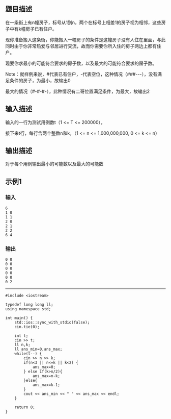 ## 题目描述

在一条街上有n幢房子，标号从1到n，两个在标号上相差1的房子视为相邻，这些房子中有k幢房子已有住户。

现你准备搬入这条街，你能搬入一幢房子的条件是这幢房子没有人住在里面，与此同时由于你非常热爱与邻居进行交流，故而你需要你所入住的房子两边上都有住户。

现要你求最小的可能符合要求的房子数，以及最大的可能符合要求的房子数。

Note：就样例来说，#代表已有住户，-代表空位，这种情况（###---），没有满足条件的房子，为最小，故输出0

最大的情况（#-#-#-），此种情况有二哥位置满足条件，为最大，故输出2

## 输入描述

输入的一行为测试用例数t（1 <= T <= 200000），

接下来t行，每行含两个整数n和k，（1 <= n <= 1,000,000,000, 0 <= k <= n）

## 输出描述

对于每个用例输出最小的可能数以及最大的可能数

## 示例1
### 输入
	6
	1 0
	1 1
	2 0
	2 1
	2 2
	6 4
### 输出
	0 0
	0 0
	0 0
	0 0
	0 0
	0 2

----

	#include <iostream>
	
	typedef long long ll;
	using namespace std;
	
	int main() {
	    std::ios::sync_with_stdio(false);
	    cin.tie(0);
	
	    int t;
	    cin >> t;
	    ll n,k;
	    ll ans_min=0,ans_max;
	    while(t--) {
	        cin >> n >> k;
	        if(n<3 || n<=k || k<2) {
	            ans_max=0;
	        } else if(k>n/2){
	            ans_max=n-k;
	        }else{
	            ans_max=k-1;
	        }
	        cout << ans_min << " " << ans_max << endl;
	    }
	
	    return 0;
	}
